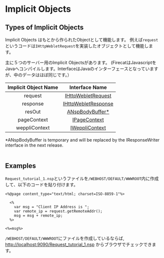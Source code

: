 # Implicit Objects
## Types of Implicit Objects

Implicit Objects はもとから作られたObjectとして機能します。
例えば`request`というコードは`IHttpWebletRequest`を実装したオブジェクトとして機能します。

主に５つのサーバー用のImplicit Objectsがあります。
(FirecatはJavascriptをJavaへコンパイルします。InterfaceはJavaのインターフェースとなっていますが、中のデータはほぼ同じです。）

| Implicit Object Name | Interface Name |
|:--------------------:|:--------------:|
| request | [IHttpWebletRequest](https://web.archive.org/web/20080430070322/http://firecat.nihonsoft.org/doc/api/jp/nihonsoft/weppli/IHttpWebletRequest.html) |
| response | [IHttpWebletResponse](https://web.archive.org/web/20080430062457/http://firecat.nihonsoft.org/doc/api/jp/nihonsoft/weppli/IHttpWebletResponse.html) |
| resOut | [ANspBodyBuffer*](https://web.archive.org/web/20080430070538/http://firecat.nihonsoft.org/doc/api/jp/nihonsoft/weppli/nsp/ANspBodyBuffer.html) |
| pageContext | [IPageContext](https://web.archive.org/web/20080430174615/http://firecat.nihonsoft.org/doc/api/jp/nihonsoft/weppli/nsp/IPageContext.html) |
| weppliContext | [IWeppliContext](https://web.archive.org/web/20080430062506/http://firecat.nihonsoft.org/doc/api/jp/nihonsoft/weppli/IWeppliContext.html) |

*ANspBodyBuffer is temporary and will be replaced by the IResponseWriter
interface in the next release.
<br>
<br>

## Examples
`Request_tutorial_1.nsp`というファイルを`/WEBHOST/DEFAULT/WWWROOT`内に作成して、以下のコードを貼り付けます。

```
<%@page content_type="text/html; charset=ISO-8859-1"%>

  <%
    var msg = "Client IP Address is ";
    var remote_ip = request.getRemoteAddr();
    msg = msg + remote_ip;
  %>

<%=msg%>
```

`/WEBHOST/DEFAULT/WWWROOT`にファイルを作成しているならば, [http://localhost:9090/Request_tutorial_1.nsp](http://localhost:9090/Request_tutorial_1.nsp) からブラウザでチェックできます。
<br>
